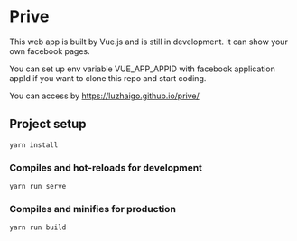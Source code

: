 # Prive
This web app is built by Vue.js and is still in development. It can show your own facebook pages.  

You can set up env variable VUE_APP_APPID with facebook application appId if you want to clone this repo and start coding.

You can access by https://luzhaigo.github.io/prive/  
## Project setup
```
yarn install
```

### Compiles and hot-reloads for development
```
yarn run serve
```

### Compiles and minifies for production
```
yarn run build
```



